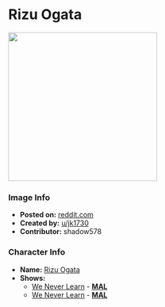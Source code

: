 # Rizu Ogata

<img src="https://raw.githubusercontent.com/shadow578/Project-Padoru/master/Padoru/we-never-learn/we-never-learn-rizu-ogata.png" height="300">

### Image Info
* **Posted on:**     [reddit.com](https://www.reddit.com/r/WeCantStudy/comments/e3w6lg/padoru_ogata/)
* **Created by:**    [u/jk1730](https://github.com/shadow578/Project-Padoru/blob/master/table-of-contents/creators/ujk1730.md)
* **Contributor:**   shadow578

### Character Info
* **Name:**   [Rizu Ogata](https://myanimelist.net/character/148393)
* **Shows:**
  * [We Never Learn](https://github.com/shadow578/Project-Padoru/blob/master/table-of-contents/shows/WeNeverLearn.md) - [__MAL__](https://myanimelist.net/anime/38186/Bokutachi_wa_Benkyou_ga_Dekinai)
  * [We Never Learn](https://github.com/shadow578/Project-Padoru/blob/master/table-of-contents/shows/WeNeverLearn.md) - [__MAL__](https://myanimelist.net/manga/103890/Bokutachi_wa_Benkyou_ga_Dekinai)


